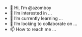 - 👋 Hi, I’m @azomboy
- 👀 I’m interested in ...
- 🌱 I’m currently learning ...
- 💞️ I’m looking to collaborate on ...
- 📫 How to reach me ...

<!---
azomboy/azomboy is a ✨ special ✨ repository because its `README.md` (this file) appears on your GitHub profile.
You can click the Preview link to take a look at your changes.
--->
